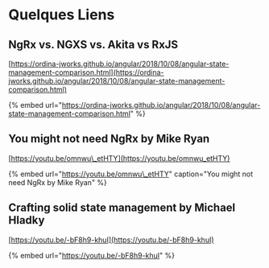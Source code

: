 # Quelques Liens

## NgRx vs. NGXS vs. Akita vs RxJS

[https://ordina-jworks.github.io/angular/2018/10/08/angular-state-management-comparison.html](https://ordina-jworks.github.io/angular/2018/10/08/angular-state-management-comparison.html)

{% embed url="https://ordina-jworks.github.io/angular/2018/10/08/angular-state-management-comparison.html" %}

## You might not need NgRx by Mike Ryan

[https://youtu.be/omnwu\_etHTY](https://youtu.be/omnwu_etHTY)

{% embed url="https://youtu.be/omnwu\_etHTY" caption="You might not need NgRx by Mike Ryan" %}

## Crafting solid state management by Michael Hladky

[https://youtu.be/-bF8h9-khuI](https://youtu.be/-bF8h9-khuI)

{% embed url="https://youtu.be/-bF8h9-khuI" %}




